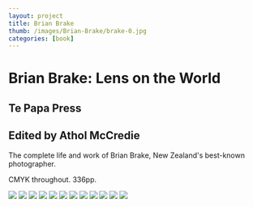 ```yaml
---
layout: project
title: Brian Brake
thumb: /images/Brian-Brake/brake-0.jpg
categories: [book]
---
```


# Brian Brake: Lens on the World

## Te Papa Press
## Edited by Athol McCredie

The complete life and work of Brian Brake, New Zealand's best-known photographer.

CMYK throughout. 336pp.

![](/images/Brian-Brake/brake-1.jpg)
![](/images/Brian-Brake/brake-2.jpg)
![](/images/Brian-Brake/brake-3.jpg)
![](/images/Brian-Brake/brake-4.jpg)
![](/images/Brian-Brake/brake-5.jpg)
![](/images/Brian-Brake/brake-6.jpg)
![](/images/Brian-Brake/brake-7.jpg)
![](/images/Brian-Brake/brake-8.jpg)
![](/images/Brian-Brake/brake-10.jpg)
![](/images/Brian-Brake/brake-11.jpg)
![](/images/Brian-Brake/brake-12.jpg)
![](/images/Brian-Brake/brake-13.jpg)